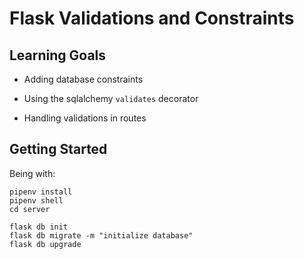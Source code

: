 # Flask Validations and Constraints

## Learning Goals

- Adding database constraints

- Using the sqlalchemy `validates` decorator

- Handling validations in routes

## Getting Started

Being with:

```
pipenv install
pipenv shell
cd server

flask db init
flask db migrate -m "initialize database"
flask db upgrade
```